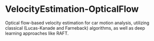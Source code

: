 # VelocityEstimation-OpticalFlow
Optical flow-based velocity estimation for car motion analysis, utilizing classical (Lucas-Kanade and Farneback) algorithms, as well as deep learning approaches like RAFT.
